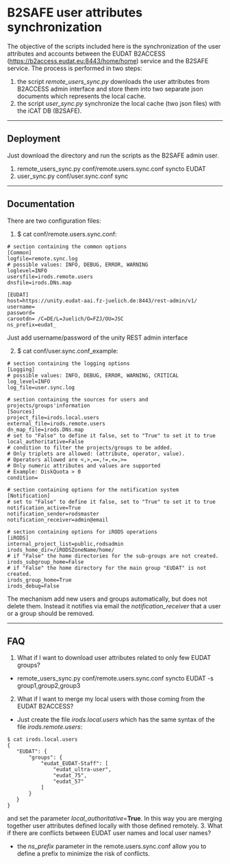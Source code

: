 B2SAFE user attributes synchronization
===========

The objective of the scripts included here is the synchronization of the user attributes and accounts between the EUDAT B2ACCESS (https://b2access.eudat.eu:8443/home/home) service and the B2SAFE service.
The process is performed in two steps:

1. the script *remote_users_sync.py* downloads the user attributes from B2ACCESS admin interface and store them into two separate json documents which represents the local cache.
2. the script *user_sync.py* synchronize the local cache (two json files) with the iCAT DB (B2SAFE).

---------------
Deployment
---------------
Just download the directory and run the scripts as the B2SAFE admin user.

1. remote_users_sync.py conf/remote.users.sync.conf syncto EUDAT
2. user_sync.py conf/user.sync.conf sync 

---------------
Documentation
---------------
There are two configuration files:

1. $ cat conf/remote.users.sync.conf:
```
# section containing the common options
[Common]
logfile=remote.sync.log
# possible values: INFO, DEBUG, ERROR, WARNING
loglevel=INFO
usersfile=irods.remote.users
dnsfile=irods.DNs.map

[EUDAT]
host=https://unity.eudat-aai.fz-juelich.de:8443/rest-admin/v1/
username=
password=
carootdn= /C=DE/L=Juelich/O=FZJ/OU=JSC
ns_prefix=eudat_
```
Just add username/password of the unity REST admin interface

2. $ cat conf/user.sync.conf_example: 
```
# section containing the logging options
[Logging]
# possible values: INFO, DEBUG, ERROR, WARNING, CRITICAL
log_level=INFO
log_file=user.sync.log

# section containing the sources for users and projects/groups'information
[Sources]
project_file=irods.local.users
external_file=irods.remote.users
dn_map_file=irods.DNs.map
# set to "False" to define it false, set to "True" to set it to true
local_authoritative=False
# condition to filter the projects/groups to be added.
# Only triplets are allowed: (attribute, operator, value).
# Operators allowed are <,>,==,!=,<=,>=
# Only numeric attributes and values are supported
# Example: DiskQuota > 0
condition=

# section containing options for the notification system
[Notification]
# set to "False" to define it false, set to "True" to set it to true
notification_active=True
notification_sender=rodsmaster
notification_receiver=admin@email

# section containing options for iRODS operations
[iRODS]
internal_project_list=public,rodsadmin
irods_home_dir=/iRODSZoneName/home/
# if "False" the home directories for the sub-groups are not created.
irods_subgroup_home=False
# if "False" the home directory for the main group "EUDAT" is not created.
irods_group_home=True
irods_debug=False
```
The mechanism add new users and groups automatically, but does not delete them. 
Instead it notifies via email the *notification_receiver* that a user or a group should be removed.

---------------
FAQ
---------------
1. What if I want to download user attributes related to only few EUDAT groups?
 * remote_users_sync.py conf/remote.users.sync.conf syncto EUDAT -s group1,group2,group3
2. What if I want to merge my local users with those coming from the EUDAT B2ACCESS?
 * Just create the file *irods.local.users* which has the same syntax of the file *irods.remote.users*:
 ```
 $ cat irods.local.users
 {
    "EUDAT": {
        "groups": {
            "eudat_EUDAT-Staff": [
                "eudat_ultra-user",
                "eudat_75",
                "eudat_57"
            ]
        }
    }
 }
 ```
and set the parameter *local_authoritative*=**True**. In this way you are merging together user attributes defined locally with those defined remotely.
3. What if there are conflicts between EUDAT user names and local user names?
 * the *ns_prefix* parameter in the remote.users.sync.conf allow you to define a prefix to minimize the risk of conflicts.
